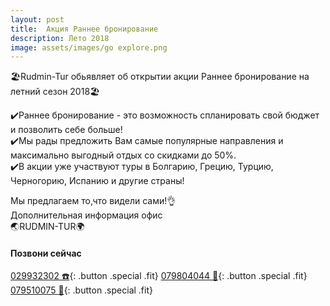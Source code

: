 ```yaml
---
layout: post
title:  Акция Раннее бронирование
description: Лето 2018
image: assets/images/go explore.png
---
```


🏖Rudmin-Tur обьявляет об открытии акции Раннее бронирование на летний сезон 2018🏖  

:heavy_check_mark:Раннее бронирование - это возможность спланировать свой бюджет и позволить себе больше!  
:heavy_check_mark:Мы рады предложить Вам самые популярные направления и максимально выгодный отдых со скидками до 50%.  
:heavy_check_mark:В акции уже участвуют туры в Болгарию, Грецию, Турцию, Черногорию, Испанию и другие страны!

Мы предлагаем то,что видели сами!:ok_hand:  
Дополнительная информация офис   
:earth_asia:RUDMIN-TUR:earth_africa:    
#### Позвони сейчас
[029932302 :phone:](tel:+37329932302){: .button .special .fit}
[079804044 :iphone:](tel:+37379804044){: .button .special .fit}
[079510075 :iphone:](tel:+079510075){: .button .special .fit}
